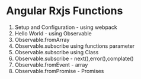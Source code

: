 # Angular Rxjs Functions

1. Setup and Configuration - using webpack
2. Hello World - using Observable
3. Observable.fromArray
4. Observable.subscribe using functions parameter
5. Observable.subscribe using Class
6. Observable.subscribe - next(),error(),complate()
7. Observable.fromEvent - array 
8. Observable.fromPromise - Promises 



